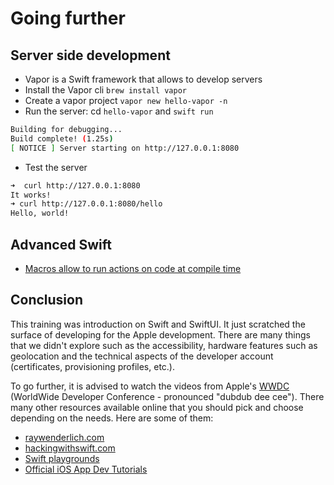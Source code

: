 # Going further

## Server side development

- Vapor is a Swift framework that allows to develop servers
- Install the Vapor cli `brew install vapor`
- Create a vapor project `vapor new hello-vapor -n`
- Run the server: cd `hello-vapor` and `swift run`

```sh
Building for debugging...
Build complete! (1.25s)
[ NOTICE ] Server starting on http://127.0.0.1:8080
```

- Test the server

```sh
➜  curl http://127.0.0.1:8080
It works!
➜ curl http://127.0.0.1:8080/hello
Hello, world!
```

## Advanced Swift

- [Macros allow to run actions on code at compile time](https://docs.swift.org/swift-book/documentation/the-swift-programming-language/macros/)

## Conclusion

This training was introduction on Swift and SwiftUI.
It just scratched the surface of developing for the Apple development.
There are many things that we didn't explore such as the accessibility, hardware features such as geolocation and the technical aspects of the developer account (certificates, provisioning profiles, etc.).

To go further, it is advised to watch the videos from Apple's [WWDC](https://developer.apple.com/videos/) (WorldWide Developer Conference - pronounced "dubdub dee cee").
There many other resources available online that you should pick and choose depending on the needs.
Here are some of them:

- [raywenderlich.com](https://www.raywenderlich.com/)
- [hackingwithswift.com](https://www.hackingwithswift.com/)
- [Swift playgrounds](https://developer.apple.com/swift-playgrounds/)
- [Official iOS App Dev Tutorials](https://developer.apple.com/tutorials/app-dev-training)
